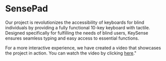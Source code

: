 # SensePad

Our project is revolutionizes the accessibility of keyboards for blind individuals by providing a fully functional 10-key keyboard with tactile. Designed specifically for fulfilling the needs of blind users, KeySense ensures seamless typing and easy access to essential functions.

For a more interactive experience, we have created a video that showcases the project in action. You can watch the video by clicking [here]()."
